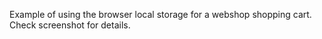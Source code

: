 Example of using the browser local storage for a webshop shopping cart. Check screenshot for details.